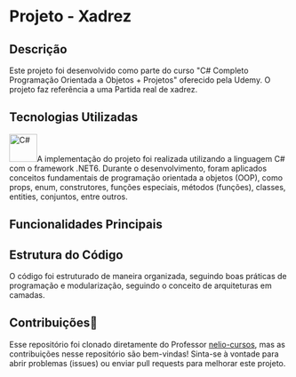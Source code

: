 <h1>Projeto - Xadrez</h1>
<h2>Descrição</h2>
Este projeto foi desenvolvido como parte do curso "C# Completo Programação Orientada a Objetos + Projetos" oferecido pela Udemy. O projeto faz referência a uma Partida real de xadrez.

<h2>Tecnologias Utilizadas</h2>
<img src="https://upload.wikimedia.org/wikipedia/commons/thumb/0/0d/C_Sharp_wordmark.svg/200px-C_Sharp_wordmark.svg.png" alt="C#" width="50" height="50">A implementação do projeto foi realizada utilizando a linguagem C# com o framework .NET6. Durante o desenvolvimento, foram aplicados conceitos fundamentais de programação orientada a objetos (OOP), como props, enum, construtores, funções especiais, métodos (funções), classes, entities, conjuntos, entre outros.


<h2>Funcionalidades Principais</h2>

<h2>Estrutura do Código</h2>
O código foi estruturado de maneira organizada, seguindo boas práticas de programação e modularização, seguindo o conceito de arquiteturas em camadas.

<h2>Contribuições🚀</h2>
Esse repositório foi clonado diretamente do Professor <a href="https://github.com/yclemente1357/xadrez-console/commits?author=nelio-cursos" target="_blank">nelio-cursos</a>, mas as contribuições nesse repositório são bem-vindas! Sinta-se à vontade para abrir problemas (issues) ou enviar pull requests para melhorar este projeto.
